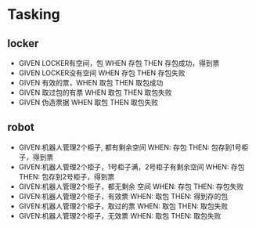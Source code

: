 # Tasking

## locker
- GIVEN LOCKER有空间，包 WHEN 存包 THEN 存包成功，得到票
- GIVEN LOCKER没有空间 WHEN 存包 THEN 存包失败
- GIVEN 有效的票，WHEN 取包 THEN 取包成功
- GIVEN 取过包的有票 WHEN 取包 THEN 取包失败
- GIVEN 伪造票据 WHEN 取包 THEN 取包失败

## robot
- GIVEN:机器人管理2个柜子, 都有剩余空间 WHEN: 存包 THEN: 包存到1号柜子，得到票
- GIVEN:机器人管理2个柜子，1号柜子满，2号柜子有剩余空间 WHEN: 存包 THEN: 包存到2号柜子，得到票
- GIVEN:机器人管理2个柜子，都无剩余 空间 WHEN: 存包 THEN: 存包失败
- GIVEN:机器人管理2个柜子，有效票 WHEN: 取包 THEN: 得到存的包
- GIVEN:机器人管理2个柜子，取过的票 WHEN: 取包 THEN: 取包失败
- GIVEN:机器人管理2个柜子，无效票 WHEN: 取包 THEN: 取包失败